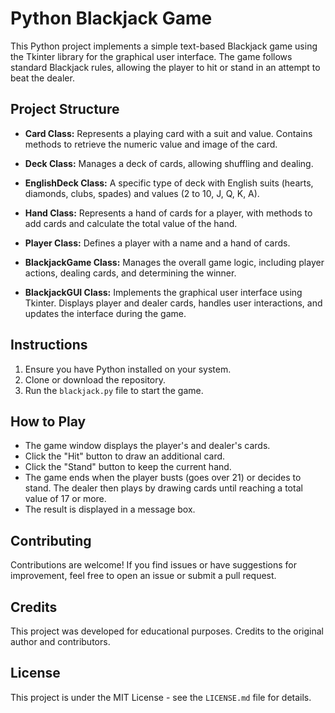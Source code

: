 # Python Blackjack Game

This Python project implements a simple text-based Blackjack game using the Tkinter library for the graphical user interface. The game follows standard Blackjack rules, allowing the player to hit or stand in an attempt to beat the dealer.

## Project Structure

- **Card Class:** Represents a playing card with a suit and value. Contains methods to retrieve the numeric value and image of the card.

- **Deck Class:** Manages a deck of cards, allowing shuffling and dealing.

- **EnglishDeck Class:** A specific type of deck with English suits (hearts, diamonds, clubs, spades) and values (2 to 10, J, Q, K, A).

- **Hand Class:** Represents a hand of cards for a player, with methods to add cards and calculate the total value of the hand.

- **Player Class:** Defines a player with a name and a hand of cards.

- **BlackjackGame Class:** Manages the overall game logic, including player actions, dealing cards, and determining the winner.

- **BlackjackGUI Class:** Implements the graphical user interface using Tkinter. Displays player and dealer cards, handles user interactions, and updates the interface during the game.

## Instructions

1. Ensure you have Python installed on your system.
2. Clone or download the repository.
3. Run the `blackjack.py` file to start the game.

## How to Play

- The game window displays the player's and dealer's cards.
- Click the "Hit" button to draw an additional card.
- Click the "Stand" button to keep the current hand.
- The game ends when the player busts (goes over 21) or decides to stand. The dealer then plays by drawing cards until reaching a total value of 17 or more.
- The result is displayed in a message box.

## Contributing

Contributions are welcome! If you find issues or have suggestions for improvement, feel free to open an issue or submit a pull request.

## Credits

This project was developed for educational purposes. Credits to the original author and contributors.

## License

This project is under the MIT License - see the `LICENSE.md` file for details.
